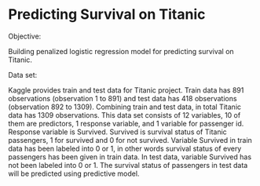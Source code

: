 # Predicting Survival on Titanic

Objective:

Building penalized logistic regression model for predicting survival on Titanic.

Data set:

Kaggle provides train and test data for Titanic project. Train data has 891 observations (observation 1
to 891) and test data has 418 observations (observation 892 to 1309). Combining train and test data, in
total Titanic data has 1309 observations. This data set consists of 12 variables, 10 of them are predictors,
1 response variable, and 1 variable for passenger id. Response variable is Survived. Survived is survival
status of Titanic passengers, 1 for survived and 0 for not survived. Variable Survived in train data has been
labeled into 0 or 1, in other words survival status of every passengers has been given in train data. In test
data, variable Survived has not been labeled into 0 or 1. The survival status of passengers in test data will
be predicted using predictive model.
